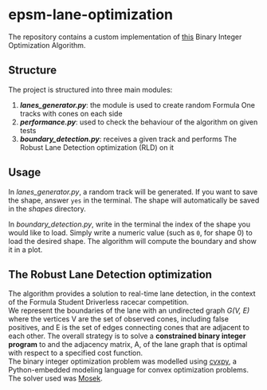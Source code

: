 # epsm-lane-optimization

The repository contains a custom implementation of [this](https://static1.squarespace.com/static/5b79970e3c3a53723fab8cfc/t/5dd31c148feff15f97f4ddbc/1574116375972/ICRA2020_Boundary_Gen_final.pdf) Binary Integer Optimization Algorithm.

## Structure 
The project is structured into three main modules: 
1. _**lanes_generator.py**_: the module is used to create random Formula One tracks with cones on each side
2. _**performance.py**_: used to check the behaviour of the algorithm on given tests
3. _**boundary_detection.py**_: receives a given track and performs The
Robust Lane Detection optimization (RLD) on it

## Usage 
In _lanes_generator.py_, a random track will be generated. If you want to save the shape,
answer `yes` in the terminal. The shape will automatically be saved in the
_shapes_ directory.

In _boundary_detection.py_, write in the terminal the index
of the shape you would like to load. Simply write a numeric value (such as `0`, for shape 0) to load
the desired shape. The algorithm will compute the boundary and show it in a plot. 

## The Robust Lane Detection optimization
The algorithm provides a solution to real-time lane detection, in the context of the Formula Student
Driverless racecar competition. \
We represent the boundaries of the lane with an undirected graph _G(V, E)_ where the vertices V are the set
of observed cones, including false positives, and E is the set of edges connecting cones that are adjacent
to each other. The overall strategy is to solve a **constrained binary integer program** to and the adjacency
matrix, A, of the lane graph that is optimal with respect to a specified cost function. \
The binary integer optimization problem was modelled using [cvxpy](https://www.cvxpy.org/), a Python-embedded modeling language for convex optimization problems.
The solver used was [Mosek](https://www.mosek.com/).


